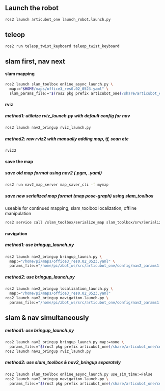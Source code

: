 ## Launch the robot

```bash
ros2 launch articubot_one launch_robot.launch.py
```

## teleop

```bash
ros2 run teleop_twist_keyboard teleop_twist_keyboard
```

## slam first, nav next

#### slam mapping

```bash
ros2 launch slam_toolbox online_async_launch.py \
  map:="$HOME/maps/office3_res0.02_0523.yaml" \
  slam_params_file:="$(ros2 pkg prefix articubot_one)/share/articubot_one/config/mapper_params_online_async.yaml"
```

#### rviz

##### method1: utilaize rviz_launch.py with default config for nav

```bash
ros2 launch nav2_bringup rviz_launch.py
```

##### method2: raw rviz2 with manually adding map, tf, scan etc

```bash
rviz2
```

#### save the map

##### save old map format using nav2 (.pgm, .yaml)

```bash
ros2 run nav2_map_server map_saver_cli -f mymap
```

##### save new serialized map format (map pose-graph) using slam_toolbox

useable for continued mapping, slam_toolbox localization, offline manipulation

```bash
ros2 service call /slam_toolbox/serialize_map slam_toolbox/srv/SerializePoseGraph "filename: '$HOME/maps/mymap'"
```

#### navigation

##### method1: use bringup_launch.py

```bash
ros2 launch nav2_bringup bringup_launch.py \
  map:="/home/pi/maps/office3_res0.02_0523.yaml" \
  params_file:="/home/pi/zbot_ws/src/articubot_one/config/nav2_params1.yaml"
```

##### method2: use bringup_launch.py

```bash
ros2 launch nav2_bringup localization_launch.py \
  map:="/home/pi/maps/office3_res0.02_0523.yaml"
ros2 launch nav2_bringup navigation.launch.py \
  params_file:="/home/pi/zbot_ws/src/articubot_one/config/nav2_params1.yaml"
```

## slam & nav simultaneously

##### method1: use bringup_launch.py

```bash
ros2 launch nav2_bringup bringup_launch.py map:=none \
  params_file:="$(ros2 pkg prefix articubot_one)/share/articubot_one/config/nav2_params.yaml"
ros2 launch nav2_bringup rviz_launch.py
```

##### method2: use slam_toolbox & nav2_bringup separately

```bash
ros2 launch slam_toolbox online_async_launch.py use_sim_time:=False
ros2 launch nav2_bringup navigation.launch.py \
  params_file:="$(ros2 pkg prefix articubot_one)/share/articubot_one/config/nav2_params.yaml"
```
